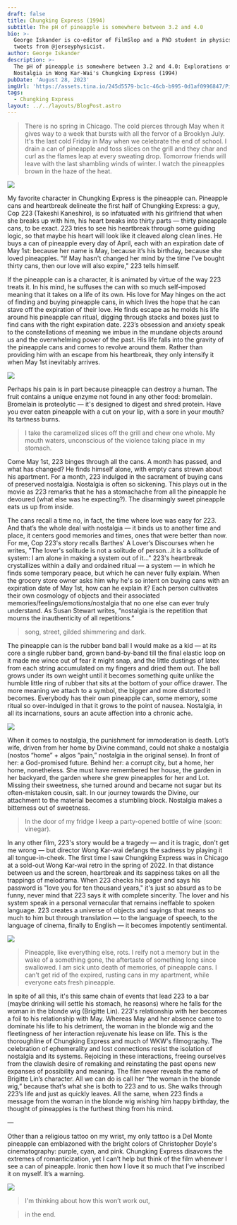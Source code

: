 ```yaml
---
draft: false
title: Chungking Express (1994)
subtitle: The pH of pineapple is somewhere between 3.2 and 4.0
bio: >-
  George Iskander is co-editor of FilmSlop and a PhD student in physics. He
  tweets from @jerseyphysicist.
author: George Iskander
description: >-
  The pH of pineapple is somewhere between 3.2 and 4.0: Explorations of
  Nostalgia in Wong Kar-Wai's Chungking Express (1994)
pubDate: 'August 28, 2023'
imgUrl: 'https://assets.tina.io/245d5579-bc1c-46cb-b995-0d1af0996847/Pineapple.png'
tags:
  - Chungking Express
layout: ../../layouts/BlogPost.astro
---
```


> There is no spring in Chicago. The cold pierces through May when it gives way to a week that bursts with all the fervor of a Brooklyn July. It's the last cold Friday in May when we celebrate the end of school. I drain a can of pineapple and toss slices on the grill and they char and curl as the flames leap at every sweating drop. Tomorrow friends will leave with the last shambling winds of winter. I watch the pineapples brown in the haze of the heat. 

![](</image0 (9).jpeg>)

My favorite character in Chungking Express is the pineapple can. Pineapple cans and heartbreak delineate the first half of Chungking Express: a guy, Cop 223 (Takeshi Kaneshiro), is so infatuated with his girlfriend that when she breaks up with him, his heart breaks into thirty parts — thirty pineapple cans, to be exact. 223 tries to see his heartbreak through some guiding logic, so that maybe his heart will look like it cleaved along clean lines. He buys a can of pineapple every day of April, each with an expiration date of May 1st: because her name is May, because it’s his birthday, because she loved pineapples. "If May hasn't changed her mind by the time I've bought thirty cans, then our love will also expire," 223 tells himself.

If the pineapple can is a character, it is animated by virtue of the way 223 treats it. In his mind, he suffuses the can with so much self-imposed meaning that it takes on a life of its own. His love for May hinges on the act of finding and buying pineapple cans, in which lives the hope that he can stave off the expiration of their love. He finds escape as he molds his life around his pineapple can ritual, digging through stacks and boxes just to find cans with the right expiration date. 223’s obsession and anxiety speak to the constellations of meaning we imbue in the mundane objects around us and the overwhelming power of the past. His life falls into the gravity of the pineapple cans and comes to revolve around them. Rather than providing him with an escape from his heartbreak, they only intensify it when May 1st inevitably arrives.

![](/223pine.jpeg)

Perhaps his pain is in part because pineapple can destroy a human. The fruit contains a unique enzyme not found in any other food: bromelain. Bromelain is proteolytic — it's designed to digest and shred protein. Have you ever eaten pineapple with a cut on your lip, with a sore in your mouth? Its tartness burns. 

> I take the caramelized slices off the grill and chew one whole. My mouth waters, unconscious of the violence taking place in my stomach.

Come May 1st, 223 binges through all the cans. A month has passed, and what has changed? He finds himself alone, with empty cans strewn about his apartment. For a month, 223 indulged in the sacrament of buying cans of preserved nostalgia. Nostalgia is often so sickening. This plays out in the movie as 223 remarks that he has a stomachache from all the pineapple he devoured (what else was he expecting?). The disarmingly sweet pineapple eats us up from inside. 

The cans recall a time no, in fact, the time where love was easy for 223. And that’s the whole deal with nostalgia — it binds us to another time and place, it centers good memories and times, ones that were better than now. For me, Cop 223's story recalls Barthes' A Lover’s Discourses when he writes, "The lover's solitude is not a solitude of person...it is a solitude of system: I am alone in making a system out of it..." 223's heartbreak crystallizes within a daily and ordained ritual — a system — in which he finds some temporary peace, but which he can never fully explain. When the grocery store owner asks him why he's so intent on buying cans with an expiration date of May 1st, how can he explain it? Each person cultivates their own cosmology of objects and their associated memories/feelings/emotions/nostalgia that no one else can ever truly understand. As Susan Stewart writes, “nostalgia is the repetition that mourns the inauthenticity of all repetitions.”

> song, street, gilded shimmering and dark.

The pineapple can is the rubber band ball I would make as a kid — at its core a single rubber band, grown band-by-band till the final elastic loop on it made me wince out of fear it might snap, and the little dustings of latex from each string accumulated on my fingers and dried them out. The ball grows under its own weight until it becomes something quite unlike the humble little ring of rubber that sits at the bottom of your office drawer. The more meaning we attach to a symbol, the bigger and more distorted it becomes. Everybody has their own pineapple can, some memory, some ritual so over-indulged in that it grows to the point of nausea. Nostalgia, in all its incarnations, sours an acute affection into a chronic ache. 

![](</ball (1).webp>)

When it comes to nostalgia, the punishment for immoderation is death. Lot’s wife, driven from her home by Divine command, could not shake a nostalgia (nostos “home” + algos “pain,” nostalgia in the original sense). In front of her: a God-promised future. Behind her: a corrupt city, but a home, her home, nonetheless. She must have remembered her house, the garden in her backyard, the garden where she grew pineapples for her and Lot. Missing their sweetness, she turned around and became not sugar but its often-mistaken cousin, salt. In our journey towards the Divine, our attachment to the material becomes a stumbling block. Nostalgia makes a bitterness out of sweetness. 

> In the door of my fridge I keep a party-opened bottle of wine (soon: vinegar).

In any other film, 223's story would be a tragedy — and it is tragic, don't get me wrong — but director Wong Kar-wai defangs the sadness by playing it all tongue-in-cheek. The first time I saw Chungking Express was in Chicago at a sold-out Wong Kar-wai retro in the spring of 2022. In that distance between us and the screen, heartbreak and its sappiness takes on all the trappings of melodrama. When 223 checks his pager and says his password is "love you for ten thousand years," it's just so absurd as to be funny, never mind that 223 says it with complete sincerity. The lover and his system speak in a personal vernacular that remains ineffable to spoken language. 223 creates a universe of objects and sayings that means so much to him but through translation — to the language of speech, to the language of cinema, finally to English — it becomes impotently sentimental.

![](</image1 (6).jpeg>)

> Pineapple, like everything else, rots. I reify not a memory but in the wake of a something gone, the aftertaste of something long since swallowed. I am sick unto death of memories, of pineapple cans. I can’t get rid of the expired, rusting cans in my apartment, while everyone eats fresh pineapple. 

In spite of all this, it's this same chain of events that lead 223 to a bar (maybe drinking will settle his stomach, he reasons) where he falls for the woman in the blonde wig (Brigitte Lin). 223's relationship with her becomes a foil to his relationship with May. Whereas May and her absence came to dominate his life to his detriment, the woman in the blonde wig and the fleetingness of her interaction rejuvenate his lease on life. This is the thoroughline of Chungking Express and much of WKW's filmography. The celebration of ephemerality and lost connections resist the isolation of nostalgia and its systems. Rejoicing in these interactions, freeing ourselves from the clawish desire of remaking and reinstating the past opens new expanses of possibility and meaning. The film never reveals the name of Brigitte Lin’s character. All we can do is call her “the woman in the blonde wig,” because that’s what she is both to 223 and to us. She walks through 223’s life and just as quickly leaves. All the same, when 223 finds a message from the woman in the blonde wig wishing him happy birthday, the thought of pineapples is the furthest thing from his mind. 

—

Other than a religious tattoo on my wrist, my only tattoo is a Del Monte pineapple can emblazoned with the bright colors of Christopher Doyle's cinematography: purple, cyan, and pink. Chungking Express disavows the extremes of romanticization, yet I can’t help but think of the film whenever I see a can of pineapple. Ironic then how I love it so much that I’ve inscribed it on myself. It’s a warning.

![](</image3 (4).jpeg>)

> I'm thinking about how this won’t work out, 

> in the end.
